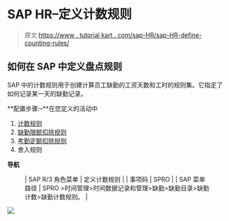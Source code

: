 # SAP HR–定义计数规则

> 原文:[https://www . tutorial kart . com/sap-HR/sap-HR-define-counting-rules/](https://www.tutorialkart.com/sap-hr/sap-hr-define-counting-rules/)

## 如何在 SAP 中定义盘点规则

SAP 中的计数规则用于创建计算员工缺勤的工资天数和工时的规则集。它指定了如何记录某一天的缺勤记录。

**配置步骤:–**在您定义的活动中

1.  [计数规则](#Define-counting-rule)
2.  [缺勤限额扣除规则](#Deduction-rules-absence-quotas)
3.  [考勤定额扣除规则](#Deduction-rules-attendance-quotas)
4.  舍入规则

**导航**

<figure class="wp-block-table">

| SAP R/3 角色菜单 | 定义计数规则 |
| 事项码 | SPRO |
| SAP 菜单路径 | SPRO >时间管理>时间数据记录和管理>缺勤>缺勤目录>缺勤计数>缺勤计数规则。 |

</figure>

[![](../Images/925da31b32d6bc3827932f6c8afb11bb.png)](https://www.tutorialkart.com/)